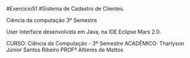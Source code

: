 
#Exercicio51
#Sistema de Cadastro de Clientes.

Ciência da computação 3º Semestre

User Interface desenvolvida em Java, na IDE Eclipse Mars 2.0.

CURSO: Ciência da Computação - 3º Semestre
ACADÊMICO: Tharlyson Júnior Santos Ribeiro
PROFº Altieres de Mattos
